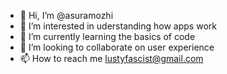 - 👋 Hi, I’m @asuramozhi
- 👀 I’m interested in uderstanding how apps work
- 🌱 I’m currently learning the basics of code
- 💞️ I’m looking to collaborate on user experience
- 📫 How to reach me lustyfascist@gmail.com

<!---
asuramozhi/asuramozhi is a ✨ special ✨ repository because its `README.md` (this file) appears on your GitHub profile.
You can click the Preview link to take a look at your changes.
--->
